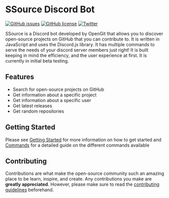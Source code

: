 # SSource Discord Bot

<!-- shields.io icons -->

[![GitHub issues](https://img.shields.io/github/issues/cytronicoder/ssource)](https://github.com/cytronicoder/ssource/issues)
[![GitHub license](https://img.shields.io/github/license/cytronicoder/ssource)](https://github.com/cytronicoder/ssource/blob/main/LICENSE)
[![Twitter](https://img.shields.io/twitter/url?style=social&url=https%3A%2F%2Fgithub.com%2Fcytronicoder%2Fssource)](https://twitter.com/intent/tweet?text=Wow:&url=https%3A%2F%2Fgithub.com%2Fcytronicoder%2Fssource)

<!-- about -->

SSource is a Discord bot developed by OpenGit that allows you to discover open-source projects on GitHub that you can contribute to. It is written in JavaScript and uses the Discord.js library. It has multiple commands to serve the needs of your discord server members just right! It is built keeping in mind the efficiency, and the user experience at first. It is currently in initial beta testing.

## Features

- Search for open-source projects on GitHub
- Get information about a specific project
- Get information about a specific user
- Get latest releases
- Get random repositories

## Getting Started

Please see [Getting Started](/docs/getting-started.md) for more information on how to get started and [Commands](/docs/commands.md) for a detailed guide on the different commands available

## Contributing

Contributions are what make the open-source community such an amazing place to be learn, inspire, and create. Any contributions you make are **greatly appreciated**. However, please make sure to read the [contributing guidelines](CONTRIBUTING.md) beforehand.
